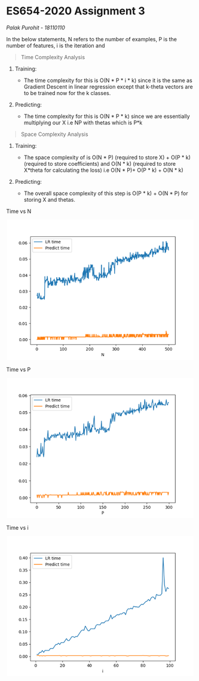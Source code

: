 # ES654-2020 Assignment 3

*Palak Purohit* - *18110110*

In the below statements, N refers to the number of examples, P is the number of features, i is the iteration and 
> Time Complexity Analysis 
1. Training:
    - The time complexity for this is O(N * P * i * k) since it is the same as Gradient Descent in linear regression except that k-theta vectors are to be trained now for the k classes.

2. Predicting:
    - The time complexity for this is O(N * P * k) since we are essentially multiplying our X i.e NP with thetas which is P*k

> Space Complexity Analysis 
1. Training:
    - The space complexity of is O(N * P) (required to store X) + O(P * k) (required to store coefficients) and O(N * k) (required to store X*theta for calculating the loss) i.e O(N * P)+ O(P * k) + O(N * k)

2. Predicting:
    - The overall space complexity of this step is O(P * k) + O(N * P) for storing X and thetas.

Time vs N
<p align = center>
<img width="500" src = "./plots/Nvary.png" >
</p>

Time vs P
<p align = center>
<img width="500" src = "./plots/Pvary.png" >
</p>

Time vs i
<p align = center>
<img width="500" src = "./plots/ivary.png" >
</p>